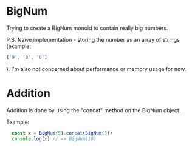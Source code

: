 # BigNum
Trying to create a BigNum monoid to contain really big numbers.

P.S. Naive implementation - storing the number as an array of strings (example:
  ```javascript
  ['9', '8', '9']
  ```
  ).
     I'm also not concerned about performance or memory usage for now.


# Addition
Addition is done by using the "concat" method on the BigNum object.

Example:

```javascript
  const x = BigNum(5).concat(BigNum(5))
  console.log(x) // => BigNum(10)
```
